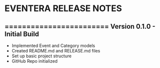 # EVENTERA RELEASE NOTES
========================
Version 0.1.0 - Initial Build
--------------------------
- Implemented Event and Category models
- Created README.md and RELEASE.md files
- Set up basic project structure
- GitHub Repo initialized